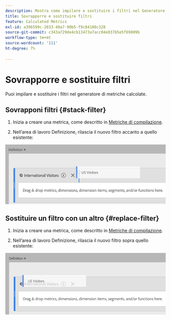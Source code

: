 ```yaml
---
description: Mostra come impilare e sostituire i filtri nel Generatore di metriche calcolate.
title: Sovrapporre e sostituire filtri
feature: Calculated Metrics
exl-id: a396599c-2033-40a7-90b5-f9c84106c328
source-git-commit: c343a729de4cb13473a7acc04e837b5e5f69809b
workflow-type: tm+mt
source-wordcount: '111'
ht-degree: 7%

---
```


# Sovrapporre e sostituire filtri

Puoi impilare e sostituire i filtri nel generatore di metriche calcolate.

## Sovrapponi filtri {#stack-filter}

1. Inizia a creare una metrica, come descritto in [Metriche di compilazione](/help/components/calc-metrics/cm-workflow/cm-build-metrics.md).

1. Nell’area di lavoro Definizione, rilascia il nuovo filtro accanto a quello esistente:

![Area di lavoro di definizione che mostra la metrica Visitatori USA rilasciata accanto ai visitatori internazionali esistenti.](assets/cm_stack_seg.png)

## Sostituire un filtro con un altro {#replace-filter}

1. Inizia a creare una metrica, come descritto in [Metriche di compilazione](/help/components/calc-metrics/cm-workflow/cm-build-metrics.md).

1. Nell’area di lavoro Definizione, rilascia il nuovo filtro sopra quello esistente:

![Area di lavoro di definizione che mostra i visitatori USA rilasciati sopra la metrica Visitatori internazionali.](assets/cm_replace_seg.png)
